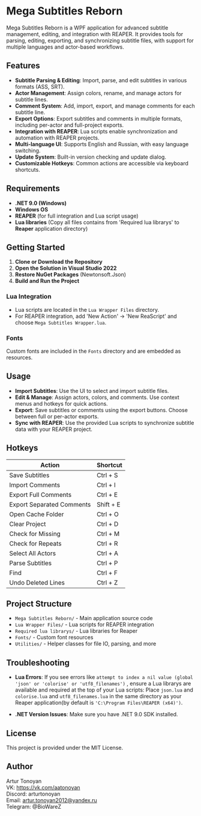 # Mega Subtitles Reborn

Mega Subtitles Reborn is a WPF application for advanced subtitle management, editing, and integration with REAPER. It provides tools for parsing, editing, exporting, and synchronizing subtitle files, with support for multiple languages and actor-based workflows.

## Features

- **Subtitle Parsing & Editing**: Import, parse, and edit subtitles in various formats (ASS, SRT).
- **Actor Management**: Assign colors, rename, and manage actors for subtitle lines.
- **Comment System**: Add, import, export, and manage comments for each subtitle line.
- **Export Options**: Export subtitles and comments in multiple formats, including per-actor and full-project exports.
- **Integration with REAPER**: Lua scripts enable synchronization and automation with REAPER projects.
- **Multi-language UI**: Supports English and Russian, with easy language switching.
- **Update System**: Built-in version checking and update dialog.
- **Customizable Hotkeys**: Common actions are accessible via keyboard shortcuts.

## Requirements

- **.NET 9.0 (Windows)**
- **Windows OS**
- **REAPER** (for full integration and Lua script usage)
- **Lua libraries** (Copy all files contains from 'Required lua librarys' to **Reaper** application directory)

## Getting Started

1. **Clone or Download the Repository**
2. **Open the Solution in Visual Studio 2022**
3. **Restore NuGet Packages** (Newtonsoft.Json)
4. **Build and Run the Project**

### Lua Integration

- Lua scripts are located in the `Lua Wrapper Files` directory.
- For REAPER integration, add 'New Action' -> 'New ReaScript' and choose `Mega Subtitles Wrapper.lua`.

### Fonts

Custom fonts are included in the `Fonts` directory and are embedded as resources.

## Usage

- **Import Subtitles**: Use the UI to select and import subtitle files.
- **Edit & Manage**: Assign actors, colors, and comments. Use context menus and hotkeys for quick actions.
- **Export**: Save subtitles or comments using the export buttons. Choose between full or per-actor exports.
- **Sync with REAPER**: Use the provided Lua scripts to synchronize subtitle data with your REAPER project.

## Hotkeys

| Action                        | Shortcut         |
|-------------------------------|------------------|
| Save Subtitles                | Ctrl + S         |
| Import Comments               | Ctrl + I         |
| Export Full Comments          | Ctrl + E         |
| Export Separated Comments     | Shift + E        |
| Open Cache Folder             | Ctrl + O         |
| Clear Project                 | Ctrl + D         |
| Check for Missing             | Ctrl + M         |
| Check for Repeats             | Ctrl + R         |
| Select All Actors             | Ctrl + A         |
| Parse Subtitles               | Ctrl + P         |
| Find                          | Ctrl + F         |
| Undo Deleted Lines            | Ctrl + Z         |

## Project Structure

- `Mega Subtitles Reborn/` - Main application source code
- `Lua Wrapper Files/` - Lua scripts for REAPER integration
- `Required lua librarys/` - Lua libraries for Reaper
- `Fonts/` - Custom font resources
- `Utilities/` - Helper classes for file IO, parsing, and more

## Troubleshooting

- **Lua Errors**: If you see errors like `attempt to index a nil value (global 'json' or 'colorise' or 'utf8_filenames')` , ensure a Lua librarys are available and required at the top of your Lua scripts:
Place `json.lua` and `colorise.lua` and `utf8_filenames.lua` in the same directory as your Reaper application(by default is `'C:\Program Files\REAPER (x64)')`.

- **.NET Version Issues**: Make sure you have .NET 9.0 SDK installed.

## License

This project is provided under the MIT License.

## Author

Artur Tonoyan  
VK: https://vk.com/aatonoyan  
Discord: arturtonoyan  
Email: artur.tonoyan2012@yandex.ru  
Telegram: @BioWareZ
